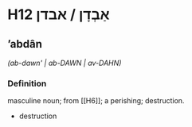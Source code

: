 # H12 אַבְדָן / אבדן

## ʼabdân

_(ab-dawn' | ab-DAWN | av-DAHN)_

### Definition

masculine noun; from [[H6]]; a perishing; destruction.

- destruction
